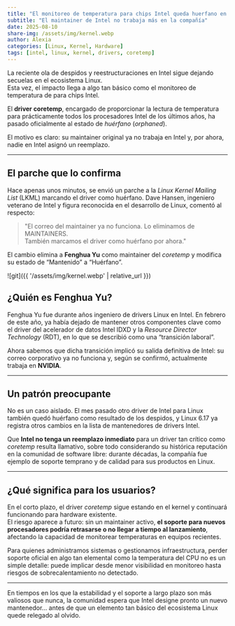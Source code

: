 ```yaml
---
title: "El monitoreo de temperatura para chips Intel queda huerfano en Linux"
subtitle: "El maintainer de Intel no trabaja más en la compañía"
date: 2025-08-10
share-img: /assets/img/kernel.webp
author: Alexia
categories: [Linux, Kernel, Hardware]
tags: [intel, linux, kernel, drivers, coretemp]
---
```


La reciente ola de despidos y reestructuraciones en Intel sigue dejando secuelas en el ecosistema Linux.  
Esta vez, el impacto llega a algo tan básico como el monitoreo de temperatura de para chips Intel. 

El **driver coretemp**, encargado de proporcionar la lectura de temperatura para prácticamente todos los procesadores Intel de los últimos años, ha pasado oficialmente al estado de *huérfano* (*orphaned*).

El motivo es claro: su maintainer original ya no trabaja en Intel y, por ahora, nadie en Intel asignó un reemplazo.

---

## El parche que lo confirma
Hace apenas unos minutos, se envió un parche a la *Linux Kernel Mailing List* (LKML) marcando el driver como huérfano. Dave Hansen, ingeniero veterano de Intel y figura reconocida en el desarrollo de Linux, comentó al respecto:


> "El correo del maintainer ya no funciona. Lo eliminamos de MAINTAINERS.  
> También marcamos el driver como huérfano por ahora."

El cambio elimina a **Fenghua Yu** como maintainer del *coretemp* y modifica su estado de “Mantenido” a “Huérfano”.

![git]({{ '/assets/img/kernel.webp' | relative_url }})


## ¿Quién es Fenghua Yu?
Fenghua Yu fue durante años ingeniero de drivers Linux en Intel. En febrero de este año, ya había dejado de mantener otros componentes clave como el driver del acelerador de datos Intel IDXD y la *Resource Director Technology* (RDT), en lo que se describió como una “transición laboral”.

Ahora sabemos que dicha transición implicó su salida definitiva de Intel: su correo corporativo ya no funciona y, según se confirmó, actualmente trabaja en **NVIDIA**.

---

## Un patrón preocupante
No es un caso aislado. El mes pasado otro driver de Intel para Linux también quedó huérfano como resultado de los despidos, y Linux 6.17 ya registra otros cambios en la lista de mantenedores de drivers Intel.

Que **Intel no tenga un reemplazo inmediato** para un driver tan crítico como *coretemp* resulta llamativo, sobre todo considerando su histórica reputación en la comunidad de software libre: durante décadas, la compañía fue ejemplo de soporte temprano y de calidad para sus productos en Linux.

---

## ¿Qué significa para los usuarios?
En el corto plazo, el driver *coretemp* sigue estando en el kernel y continuará funcionando para hardware existente.  
El riesgo aparece a futuro: sin un maintainer activo, **el soporte para nuevos procesadores podría retrasarse o no llegar a tiempo al lanzamiento**, afectando la capacidad de monitorear temperaturas en equipos recientes.

Para quienes administramos sistemas o gestionamos infraestructura, perder soporte oficial en algo tan elemental como la temperatura del CPU no es un simple detalle: puede implicar desde menor visibilidad en monitoreo hasta riesgos de sobrecalentamiento no detectado.

---

En tiempos en los que la estabilidad y el soporte a largo plazo son más valiosos que nunca, la comunidad espera que Intel designe pronto un nuevo mantenedor… antes de que un elemento tan básico del ecosistema Linux quede relegado al olvido.
